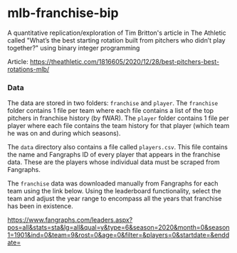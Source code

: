 # mlb-franchise-bip
A quantitative replication/exploration of Tim Britton's article in The Athletic called "What’s the best starting rotation built from pitchers who didn’t play together?" using binary integer programming

Article: https://theathletic.com/1816605/2020/12/28/best-pitchers-best-rotations-mlb/

### Data

The data are stored in two folders: `franchise` and `player`. The `franchise` folder contains 1 file per team where each file contains a list of the top pitchers in franchise history (by fWAR). The `player` folder contains 1 file per player where each file contains the team history for that player (which team he was on and during which seasons).

The `data` directory also contains a file called `players.csv`. This file contains the name and Fangraphs ID of every player that appears in the franchise data. These are the players whose individual data must be scraped from Fangraphs.

The `franchise` data was downloaded manually from Fangraphs for each team using the link below. Using the leaderboard functionality, select the team and adjust the year range to encompass all the years that franchise has been in existence.

https://www.fangraphs.com/leaders.aspx?pos=all&stats=sta&lg=all&qual=y&type=6&season=2020&month=0&season1=1901&ind=0&team=9&rost=0&age=0&filter=&players=0&startdate=&enddate=
